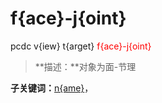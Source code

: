 # f{ace}-j{oint}
pcdc v{iew} t{arget} <span style='color: red;'>f{ace}-j{oint}</span>
> **描述：**对象为面-节理

**子关键词：**[n{ame}](v{iew}/t{arget}/f{ace}-j{oint}/n{ame}/)，
